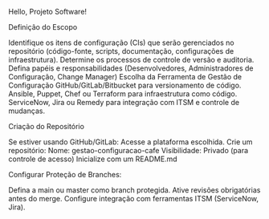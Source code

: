 Hello, Projeto Software!

Definição do Escopo

Identifique os itens de configuração (CIs) que serão gerenciados no repositório (código-fonte, scripts, documentação, configurações de infraestrutura).
Determine os processos de controle de versão e auditoria.
Defina papéis e responsabilidades (Desenvolvedores, Administradores de Configuração, Change Manager) 
Escolha da Ferramenta de Gestão de Configuração
GitHub/GitLab/Bitbucket para versionamento de código.
Ansible, Puppet, Chef ou Terraform para infraestrutura como código.
ServiceNow, Jira ou Remedy para integração com ITSM e controle de mudanças.

Criação do Repositório

Se estiver usando GitHub/GitLab:
Acesse a plataforma escolhida.
Crie um repositório:
Nome: gestao-configuracao-cafe
Visibilidade: Privado (para controle de acesso)
Inicialize com um README.md

Configurar Proteção de Branches:

Defina a main ou master como branch protegida.
Ative revisões obrigatórias antes do merge.
Configure integração com ferramentas ITSM (ServiceNow, Jira).

